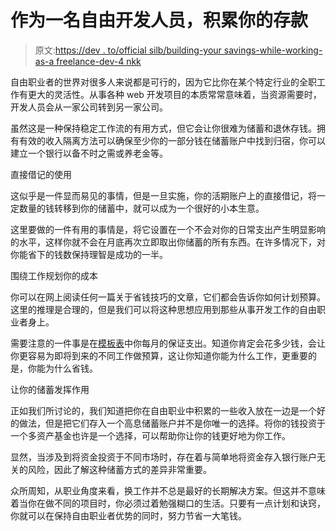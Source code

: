 # 作为一名自由开发人员，积累你的存款

> 原文:[https://dev . to/official silb/building-your savings-while-working-as-a freelance-dev-4 nkk](https://dev.to/officialsilb/building-your-savings-while-working-as-a-freelance-dev-4nkk)

自由职业者的世界对很多人来说都是可行的，因为它比你在某个特定行业的全职工作有更大的灵活性。从事各种 web 开发项目的本质常常意味着，当资源需要时，开发人员会从一家公司转到另一家公司。

虽然这是一种保持稳定工作流的有用方式，但它会让你很难为储蓄和退休存钱。拥有有效的收入隔离方法可以确保至少你的一部分钱在储蓄账户中找到归宿，你可以建立一个银行以备不时之需或养老金等。

直接借记的使用

这似乎是一件显而易见的事情，但是一旦实施，你的活期账户上的直接借记，将一定数量的钱转移到你的储蓄中，就可以成为一个很好的小本生意。

这里要做的一件有用的事情是，将它设置在一个不会对你的日常支出产生明显影响的水平，这样你就不会在月底再次立即取出你储蓄的所有东西。在许多情况下，对你能省下的钱数保持理智是成功的一半。

围绕工作规划你的成本

你可以在网上阅读任何一篇关于省钱技巧的文章，它们都会告诉你如何计划预算。这里的推理是合理的，但是我们可以将这种思想应用到那些从事开发工作的自由职业者身上。

需要注意的一件事是在[模板表](https://templates.office.com/en-us/Personal-Budget-TM10000089)中你每月的保证支出。知道你肯定会花多少钱，会让你更容易为即将到来的不同工作做预算，这让你知道你能为什么工作，更重要的是，你能为什么省钱。

让你的储蓄发挥作用

正如我们所讨论的，我们知道把你在自由职业中积累的一些收入放在一边是一个好的做法，但是把它们存入一个高息储蓄账户并不是你唯一的选择。将你的钱投资于一个多资产基金也许是一个选择，可以帮助你让你的钱更好地为你工作。

显然，当涉及到将资金投资于不同市场时，存在着与简单地将资金存入银行账户无关的风险，因此了解这种储蓄方式的差异非常重要。

众所周知，从职业角度来看，换工作并不总是最好的长期解决方案。但这并不意味着当你在做不同的项目时，你必须过着勉强糊口的生活。只要有一点计划和诀窍，你就可以在保持自由职业者优势的同时，努力节省一大笔钱。